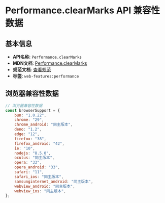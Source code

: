 # Performance.clearMarks API 兼容性数据

## 基本信息

- **API名称**: `Performance.clearMarks`
- **MDN文档**: [Performance.clearMarks](https://developer.mozilla.org/docs/Web/API/Performance/clearMarks)
- **规范文档**: [查看规范](https://w3c.github.io/user-timing/#dom-performance-clearmarks)
- **标签**: `web-features:performance`

## 浏览器兼容性数据

```javascript
// 浏览器兼容性数据
const browserSupport = {
    bun: "1.0.22",
    chrome: "29",
    chrome_android: "同主版本",
    deno: "1.2",
    edge: "12",
    firefox: "38",
    firefox_android: "42",
    ie: "10",
    nodejs: "8.5.0",
    oculus: "同主版本",
    opera: "33",
    opera_android: "33",
    safari: "11",
    safari_ios: "同主版本",
    samsunginternet_android: "同主版本",
    webview_android: "同主版本",
    webview_ios: "同主版本",
};

```

